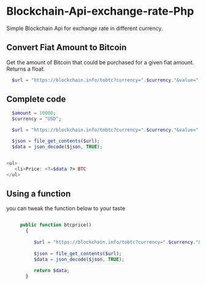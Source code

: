 # Blockchain-Api-exchange-rate-Php
Simple Blockchain Api for exchange rate in different currency.

Convert Fiat Amount to Bitcoin
------------------------------

Get the amount of Bitcoin that could be purchased for a given fiat amount. Returns a float.
```php
  $url = "https://blockchain.info/tobtc?currency=".$currency."&value=".$amount;
```

Complete code
------------------------------

```php
  $amount = 10000;
  $currency = "USD";

  $url = "https://blockchain.info/tobtc?currency=".$currency."&value=".$amount;

  $json = file_get_contents($url);
  $data = json_decode($json, TRUE); 


<ul>
   <li>Price: <?=$data ?> BTC
</ul>
```
Using a function
------------------------------
you can tweak the function below to your taste
```php

     public function btcprice()
       {
        
          $url = "https://blockchain.info/tobtc?currency=".$currency."&value=".$amount;
        
          $json = file_get_contents($url);
          $data = json_decode($json, TRUE);
          
          return $data;
       }
 ```
